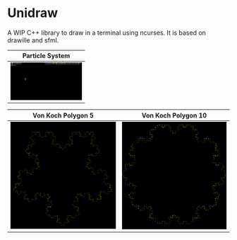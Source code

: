 # Unidraw

 A WIP C++ library to draw in a terminal using ncurses. It is based on drawille and sfml.

|                       Particle System                        |
| :----------------------------------------------------------: |
| <img src=".README.assets/Peek 26-12-2019 13-47.gif" width=400% /> |

| Von Koch Polygon 5                                           | Von Koch Polygon 10                                          |
| ------------------------------------------------------------ | ------------------------------------------------------------ |
| ![Screenshot_20191226_135509](.README.assets/Screenshot_20191226_135509-1577373540609.png) | ![Screenshot_20191226_135642](.README.assets/Screenshot_20191226_135642-1577373553567.png) |


